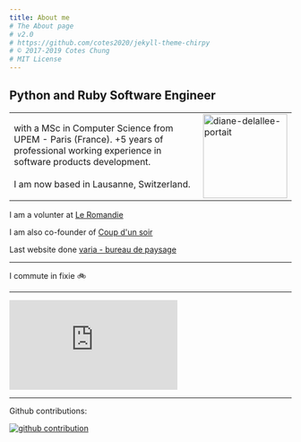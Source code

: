 ```yaml
---
title: About me
# The About page
# v2.0
# https://github.com/cotes2020/jekyll-theme-chirpy
# © 2017-2019 Cotes Chung
# MIT License
---
```


## Python and Ruby Software Engineer

<table border="0">
 <tr>
    <td>with a MSc in Computer Science from UPEM - Paris (France). +5 years of professional working experience in software products development.
    <br/><br/>I am now based in Lausanne, Switzerland.</td>
    <td><img src="{{ site.baseurl }}/img/diane_delallee_portrait.jpg" alt="diane-delallee-portait" width="150"/></td>
 </tr>

</table>

I am a volunter at [Le Romandie](https://www.leromandie.ch)

I am also co-founder of [Coup d'un soir](https://www.coup-dun-soir.ch/actualites)

Last website done [varia - bureau de paysage](https://www.varia-paysage.ch)

----

I commute in fixie 🚲

----

<iframe height='160' width='300' frameborder='0' allowtransparency='true' scrolling='no' src='https://www.strava.com/athletes/39832922/activity-summary/04cc14a2015106ab1acc7dc1daadf7c7410ed2ff'>
</iframe>

----

Github contributions:

[<img src="https://grass-graph.moshimo.works/images/dianedelallee.png" alt="github contribution">](https://github.com/dianedelallee)
